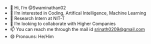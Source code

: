 - 👋 Hi, I’m @Swaminathan02
- 👀 I’m interested in Coding, Artifical Intelligence, Machine Learning
- 🌱 Research Intern at NIT-T
- 💞️ I’m looking to collaborate with Higher Companies
- 📫 You can reach me through the mail id srinath0209@gmail.com
- 😄 Pronouns: He/Him

<!---
Swaminathan02/Swaminathan02 is a ✨ special ✨ repository because its `README.md` (this file) appears on your GitHub profile.
You can click the Preview link to take a look at your changes.
--->
